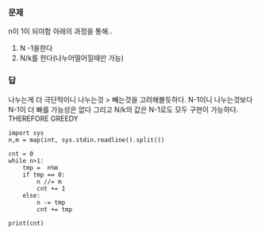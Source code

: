 ### 문제
n이 1이 되야함 아래의 과정을 통해..
1. N -1을한다
2. N/k를 한다(나누어떨어질때만 가능)
### 답
나누는게 더 극단적이니 나누는것 > 빼는것을 고려해볼듯하다.
N-1이니 나누는것보다 N-1이 더 빠를 가능성은 없다
그리고 N/k의 값은 N-1로도 모두 구현이 가능하다.
THEREFORE GREEDY
```
import sys
n,m = map(int, sys.stdin.readline().split())

cnt = 0
while n>1:
    tmp =  n%m 
    if tmp == 0:
        n //= m
        cnt += 1
    else:
        n -= tmp
        cnt += tmp

print(cnt)
```

